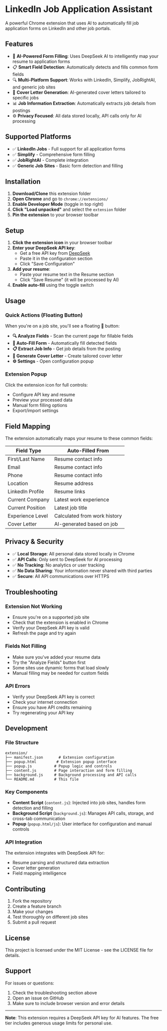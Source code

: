 # LinkedIn Job Application Assistant

A powerful Chrome extension that uses AI to automatically fill job application forms on LinkedIn and other job portals.

## Features

- 🤖 **AI-Powered Form Filling**: Uses DeepSeek AI to intelligently map your resume to application forms
- 📋 **Smart Field Detection**: Automatically detects and fills common form fields
- 🔍 **Multi-Platform Support**: Works with LinkedIn, Simplify, JobRightAI, and generic job sites
- 💼 **Cover Letter Generation**: AI-generated cover letters tailored to specific jobs
- 📊 **Job Information Extraction**: Automatically extracts job details from postings
- ⚙️ **Privacy Focused**: All data stored locally, API calls only for AI processing

## Supported Platforms

- ✅ **LinkedIn Jobs** - Full support for all application forms
- ✅ **Simplify** - Comprehensive form filling
- ✅ **JobRightAI** - Complete integration
- ✅ **Generic Job Sites** - Basic form detection and filling

## Installation

1. **Download/Clone** this extension folder
2. **Open Chrome** and go to `chrome://extensions/`
3. **Enable Developer Mode** (toggle in top right)
4. **Click "Load unpacked"** and select the `extension` folder
5. **Pin the extension** to your browser toolbar

## Setup

1. **Click the extension icon** in your browser toolbar
2. **Enter your DeepSeek API key**:
   - Get a free API key from [DeepSeek](https://platform.deepseek.com/)
   - Paste it in the configuration section
   - Click "Save Configuration"
3. **Add your resume**:
   - Paste your resume text in the Resume section
   - Click "Save Resume" (it will be processed by AI)
4. **Enable auto-fill** using the toggle switch

## Usage

### Quick Actions (Floating Button)
When you're on a job site, you'll see a floating 🤖 button:
- **🔍 Analyze Fields** - Scan the current page for fillable fields
- **🚀 Auto-Fill Form** - Automatically fill detected fields
- **📋 Extract Job Info** - Get job details from the posting
- **💼 Generate Cover Letter** - Create tailored cover letter
- **⚙️ Settings** - Open configuration popup

### Extension Popup
Click the extension icon for full controls:
- Configure API key and resume
- Preview your processed data
- Manual form filling options
- Export/import settings

## Field Mapping

The extension automatically maps your resume to these common fields:

| Field Type | Auto-Filled From |
|------------|------------------|
| First/Last Name | Resume contact info |
| Email | Resume contact info |
| Phone | Resume contact info |
| Location | Resume address |
| LinkedIn Profile | Resume links |
| Current Company | Latest work experience |
| Current Position | Latest job title |
| Experience Level | Calculated from work history |
| Cover Letter | AI-generated based on job |

## Privacy & Security

- ✅ **Local Storage**: All personal data stored locally in Chrome
- ✅ **API Calls**: Only sent to DeepSeek for AI processing
- ✅ **No Tracking**: No analytics or user tracking
- ✅ **No Data Sharing**: Your information never shared with third parties
- ✅ **Secure**: All API communications over HTTPS

## Troubleshooting

### Extension Not Working
- Ensure you're on a supported job site
- Check that the extension is enabled in Chrome
- Verify your DeepSeek API key is valid
- Refresh the page and try again

### Fields Not Filling
- Make sure you've added your resume data
- Try the "Analyze Fields" button first
- Some sites use dynamic forms that load slowly
- Manual filling may be needed for custom fields

### API Errors
- Verify your DeepSeek API key is correct
- Check your internet connection
- Ensure you have API credits remaining
- Try regenerating your API key

## Development

### File Structure
```
extension/
├── manifest.json       # Extension configuration
├── popup.html         # Extension popup interface
├── popup.js          # Popup logic and controls
├── content.js        # Page interaction and form filling
├── background.js     # Background processing and API calls
└── README.md         # This file
```

### Key Components

- **Content Script** (`content.js`): Injected into job sites, handles form detection and filling
- **Background Script** (`background.js`): Manages API calls, storage, and cross-tab communication
- **Popup** (`popup.html/js`): User interface for configuration and manual controls

### API Integration

The extension integrates with DeepSeek API for:
- Resume parsing and structured data extraction
- Cover letter generation
- Field mapping intelligence

## Contributing

1. Fork the repository
2. Create a feature branch
3. Make your changes
4. Test thoroughly on different job sites
5. Submit a pull request

## License

This project is licensed under the MIT License - see the LICENSE file for details.

## Support

For issues or questions:
1. Check the troubleshooting section above
2. Open an issue on GitHub
3. Make sure to include browser version and error details

---

**Note**: This extension requires a DeepSeek API key for AI features. The free tier includes generous usage limits for personal use.